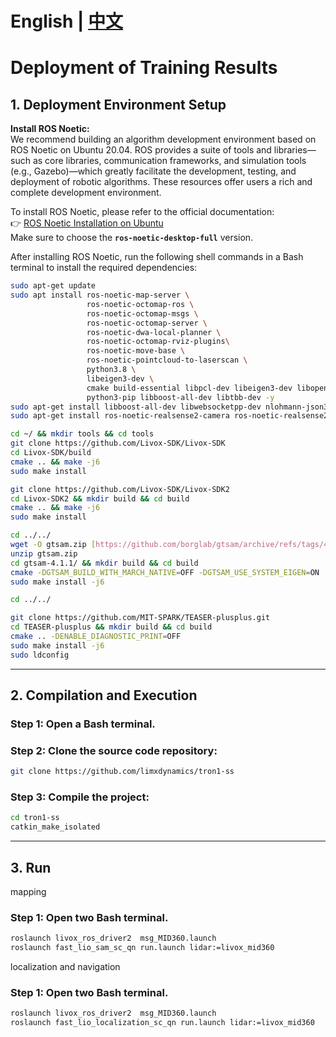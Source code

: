 # English | [中文](README_cn.md)
# Deployment of Training Results

## 1. Deployment Environment Setup

**Install ROS Noetic:**  
We recommend building an algorithm development environment based on ROS Noetic on Ubuntu 20.04. ROS provides a suite of tools and libraries—such as core libraries, communication frameworks, and simulation tools (e.g., Gazebo)—which greatly facilitate the development, testing, and deployment of robotic algorithms. These resources offer users a rich and complete development environment.

To install ROS Noetic, please refer to the official documentation:  
👉 [ROS Noetic Installation on Ubuntu](https://wiki.ros.org/noetic/Installation/Ubuntu)  
Make sure to choose the **`ros-noetic-desktop-full`** version.

After installing ROS Noetic, run the following shell commands in a Bash terminal to install the required dependencies:

```bash
sudo apt-get update
sudo apt install ros-noetic-map-server \
                 ros-noetic-octomap-ros \
                 ros-noetic-octomap-msgs \
                 ros-noetic-octomap-server \
                 ros-noetic-dwa-local-planner \
                 ros-noetic-octomap-rviz-plugins\
                 ros-noetic-move-base \
                 ros-noetic-pointcloud-to-laserscan \
                 python3.8 \
                 libeigen3-dev \
                 cmake build-essential libpcl-dev libeigen3-dev libopencv-dev  \
                 python3-pip libboost-all-dev libtbb-dev -y
sudo apt-get install libboost-all-dev libwebsocketpp-dev nlohmann-json3-dev
sudo apt-get install ros-noetic-realsense2-camera ros-noetic-realsense2-camera-dbgsym ros-noetic-realsense2-description

cd ~/ && mkdir tools && cd tools
git clone https://github.com/Livox-SDK/Livox-SDK
cd Livox-SDK/build
cmake .. && make -j6  
sudo make install

git clone https://github.com/Livox-SDK/Livox-SDK2
cd Livox-SDK2 && mkdir build && cd build
cmake .. && make -j6
sudo make install

cd ../../ 
wget -O gtsam.zip [https://github.com/borglab/gtsam/archive/refs/tags/4.1.1.zip](https://github.com/borglab/gtsam/archive/refs/tags/4.1.1.zip)
unzip gtsam.zip
cd gtsam-4.1.1/ && mkdir build && cd build
cmake -DGTSAM_BUILD_WITH_MARCH_NATIVE=OFF -DGTSAM_USE_SYSTEM_EIGEN=ON ..
sudo make install -j6

cd ../../

git clone https://github.com/MIT-SPARK/TEASER-plusplus.git
cd TEASER-plusplus && mkdir build && cd build
cmake .. -DENABLE_DIAGNOSTIC_PRINT=OFF
sudo make install -j6
sudo ldconfig


```

---

## 2. Compilation and Execution


### Step 1: Open a Bash terminal.

### Step 2: Clone the source code repository:

```bash
git clone https://github.com/limxdynamics/tron1-ss
```

### Step 3: Compile the project:

```bash
cd tron1-ss
catkin_make_isolated 
```

---


## 3. Run 

mapping
### Step 1: Open two Bash terminal.
```bash
roslaunch livox_ros_driver2  msg_MID360.launch
roslaunch fast_lio_sam_sc_qn run.launch lidar:=livox_mid360
```

localization and navigation
### Step 1: Open two Bash terminal.
```bash
roslaunch livox_ros_driver2  msg_MID360.launch
roslaunch fast_lio_localization_sc_qn run.launch lidar:=livox_mid360
```


